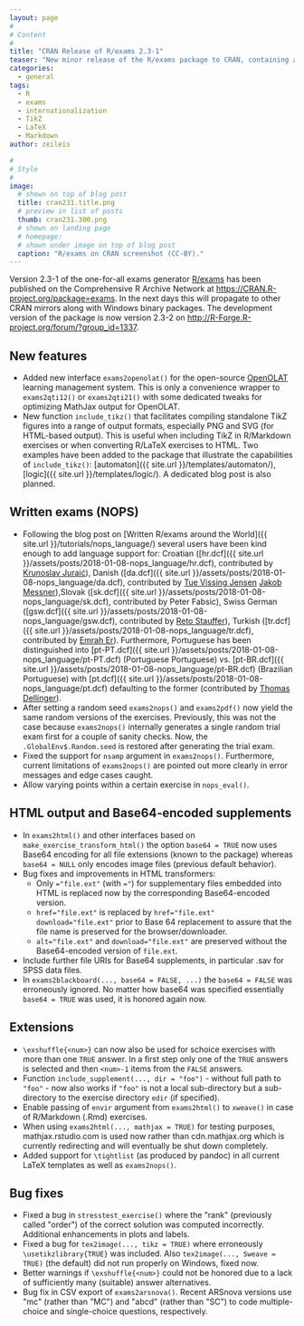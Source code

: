 ```yaml
---
layout: page
#
# Content
#
title: "CRAN Release of R/exams 2.3-1"
teaser: "New minor release of the R/exams package to CRAN, containing a wide range of smaller improvements and bug fixes. Notable new features include a dedicated OpenOLAT interface, and a convenience function facilitating the use of TikZ-based graphics."
categories:
  - general
tags:
  - R
  - exams
  - internationalization
  - TikZ
  - LaTeX
  - Markdown
author: zeileis

#
# Style
#
image:
  # shown on top of blog post
  title: cran231.title.png
  # preview in list of posts
  thumb: cran231.300.png
  # shown on landing page
  # homepage:
  # shown under image on top of blog post
  caption: "R/exams on CRAN screenshot (CC-BY)."
---
```


Version 2.3-1 of the one-for-all exams generator [R/exams](http://www.R-exams.org/) has been published on the Comprehensive R Archive Network at <https://CRAN.R-project.org/package=exams>. In the next days this will propagate to other CRAN mirrors along with Windows binary packages. The development version of the package is now version 2.3-2 on <http://R-Forge.R-project.org/forum/?group_id=1337>.


## New features

* Added new interface `exams2openolat()` for the open-source [OpenOLAT](https://www.openolat.com/) learning management system. This is only a convenience wrapper to `exams2qti12()` or `exams2qti21()` with some dedicated tweaks for optimizing MathJax output for OpenOLAT.
* New function `include_tikz()` that facilitates compiling standalone TikZ figures into a range of output formats, especially PNG and SVG (for HTML-based output). This is useful when including TikZ in R/Markdown exercises or when converting R/LaTeX exercises to HTML. Two examples have been added to the package that illustrate the capabilities of `include_tikz()`: [automaton]({{ site.url }}/templates/automaton/), [logic]({{ site.url }}/templates/logic/). A dedicated blog post is also planned.


## Written exams (NOPS)

* Following the blog post on [Written R/exams around the World]({{ site.url }}/tutorials/nops_language/) several users have been kind enough to add language support for: Croatian ([hr.dcf]({{ site.url }}/assets/posts/2018-01-08-nops_language/hr.dcf), contributed by [Krunoslav Juraić](http://www.irb.hr/eng/People/Krunoslav-Juraic)), Danish ([da.dcf]({{ site.url }}/assets/posts/2018-01-08-nops_language/da.dcf), contributed by [Tue Vissing Jensen](http://orcid.org/0000-0002-6594-5094)  [Jakob Messner](http://orcid.org/0000-0002-1027-3673)),Slovak ([sk.dcf]({{ site.url }}/assets/posts/2018-01-08-nops_language/sk.dcf), contributed by Peter Fabsic), Swiss German ([gsw.dcf]({{ site.url }}/assets/posts/2018-01-08-nops_language/gsw.dcf), contributed by [Reto Stauffer](http://retostauffer.org)), Turkish ([tr.dcf]({{ site.url }}/assets/posts/2018-01-08-nops_language/tr.dcf), contributed by [Emrah Er](http://eremrah.com/)). Furthermore, Portuguese has been distinguished into [pt-PT.dcf]({{ site.url }}/assets/posts/2018-01-08-nops_language/pt-PT.dcf) (Portuguese Portuguese) vs. [pt-BR.dcf]({{ site.url }}/assets/posts/2018-01-08-nops_language/pt-BR.dcf) (Brazilian Portuguese) with [pt.dcf]({{ site.url }}/assets/posts/2018-01-08-nops_language/pt.dcf) defaulting to the former (contributed by [Thomas Dellinger](http://www3.uma.pt/thd/)).
* After setting a random seed `exams2nops()` and `exams2pdf()` now yield the same random versions of the exercises. Previously, this was not the case because `exams2nops()` internally generates a single random trial exam first for a couple of sanity checks. Now, the `.GlobalEnv$.Random.seed` is restored after generating the trial exam.
* Fixed the support for `nsamp` argument in `exams2nops()`. Furthermore, current limitations of `exams2nops()` are pointed out more clearly in error messages and edge cases caught.
* Allow varying points within a certain exercise in `nops_eval()`.


## HTML output and Base64-encoded supplements

* In `exams2html()` and other interfaces based on `make_exercise_transform_html()` the option `base64 = TRUE` now uses Base64 encoding for all file extensions (known to the package) whereas `base64 = NULL` only encodes image files (previous default behavior).
* Bug fixes and improvements in HTML transformers:
  - Only `="file.ext"` (with `="`) for supplementary files embedded into HTML is replaced now by the corresponding Base64-encoded version.
  - `href="file.ext"` is replaced by `href="file.ext" download="file.ext"` prior to Base 64 replacement to assure that the file name is preserved for the browser/downloader.
  - `alt="file.ext"` and `download="file.ext"` are preserved without the Base64-encoded version of `file.ext`.
* Include further file URIs for Base64 supplements, in particular .sav for SPSS data files.
* In `exams2blackboard(..., base64 = FALSE, ...)` the `base64 = FALSE` was erroneously ignored. No matter how base64 was specified essentially `base64 = TRUE` was used, it is honored again now.


## Extensions

* `\exshuffle{<num>}` can now also be used for schoice exercises with more than one `TRUE` answer. In a first step only one of the `TRUE` answers is selected and then `<num>-1` items from the `FALSE` answers.
* Function `include_supplement(..., dir = "foo")` - without full path to `"foo"` - now also works if `"foo"` is not a local sub-directory but a sub-directory to the exercise directory `edir` (if specified).
* Enable passing of `envir` argument from `exams2html()` to `xweave()` in case of R/Markdown (.Rmd) exercises.
* When using `exams2html(..., mathjax = TRUE)` for testing purposes, mathjax.rstudio.com is used now rather than cdn.mathjax.org which is currently redirecting and will eventually be shut down completely.
* Added support for `\tightlist` (as produced by pandoc) in all current LaTeX templates as well as `exams2nops()`.


## Bug fixes

* Fixed a bug in `stresstest_exercise()` where the "rank" (previously called "order") of the correct solution was computed incorrectly. Additional enhancements in plots and labels.
* Fixed a bug for `tex2image(..., tikz = TRUE)` where erroneously `\usetikzlibrary{TRUE}` was included. Also `tex2image(..., Sweave = TRUE)` (the default) did not run properly on Windows, fixed now.
* Better warnings if `\exshuffle{<num>}` could not be honored due to a lack of sufficiently many (suitable) answer alternatives.
* Bug fix in CSV export of `exams2arsnova()`. Recent ARSnova versions use "mc" (rather than "MC") and "abcd" (rather than "SC") to code multiple-choice and single-choice questions, respectively.

